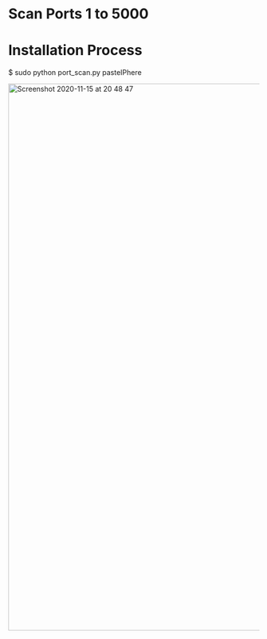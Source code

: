 # Scan Ports 1 to 5000

# Installation Process

$ sudo python port_scan.py pasteIPhere

<img width="1097" alt="Screenshot 2020-11-15 at 20 48 47" src="https://user-images.githubusercontent.com/55005374/99207715-4c0cb680-2784-11eb-9ddc-89cceb49f421.png">
